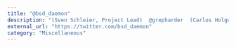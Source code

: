 ```yaml
---
title: "@bsd_daemon"
description: "(Sven Schleier, Project Lead)  @grepharder  (Carlos Holguera, Project Lead)"
external_url: "https://twitter.com/bsd_daemon"
category: "Miscellaneous"
---
```


